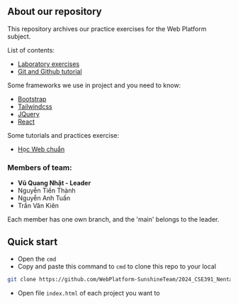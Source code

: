 ## About our repository
This repository archives our practice exercises for the Web Platform subject.

List of contents:
- [Laboratory exercises](/Laboratory/)
- [Git and Github tutorial](/Git-and-Github/)

Some frameworks we use in project and you need to know:
- [Bootstrap](https://getbootstrap.com/)
- [Tailwindcss](https://tailwindcss.com/)
- [JQuery](https://jquery.com/)
- [React](https://react.dev/)

Some tutorials and practices exercise:
- [Học Web chuẩn](https://hocwebchuan.com/)

### Members of team:
- **Vũ Quang Nhật - Leader**
- Nguyễn Tiến Thành
- Nguyễn Anh Tuấn
- Trần Văn Kiên

Each member has one own branch, and the 'main' belongs to the leader.

## Quick start
- Open the `cmd`
- Copy and paste this command to `cmd` to clone this repo to your local
```bash
git clone https://github.com/WebPlatform-SunshineTeam/2024_CSE391_NentangWeb.git
```
- Open file `index.html` of each project you want to
